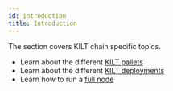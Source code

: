 ```yaml
---
id: introduction
title: Introduction
---
```


The section covers KILT chain specific topics.

* Learn about the different [KILT pallets](./02_KILT%20Pallets/01_did.md)
* Learn about the different [KILT deployments](./03_deployments.md)
* Learn how to run a [full node](./04_fullnode.md)
